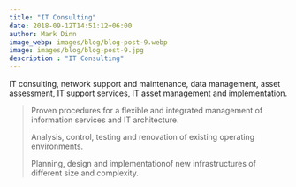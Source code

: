 ```yaml
---
title: "IT Consulting"
date: 2018-09-12T14:51:12+06:00
author: Mark Dinn
image_webp: images/blog/blog-post-9.webp
image: images/blog/blog-post-9.jpg
description : "IT Consulting"
---
```


IT consulting, network support and maintenance, data management, asset assessment, IT support services, IT asset management and implementation.

> Proven procedures for a flexible and integrated management of information services and IT architecture.
> 
> Analysis, control, testing and renovation of existing operating environments.
> 
> Planning, design and implementationof new infrastructures of different size and complexity.
